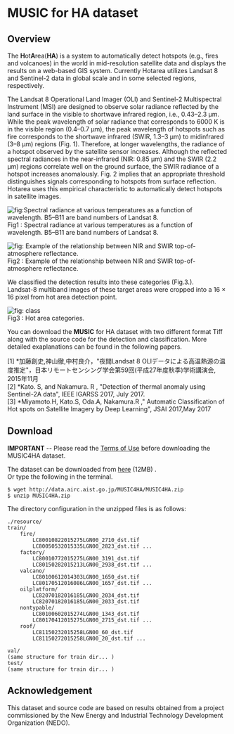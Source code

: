 #  MUSIC for HA dataset

## Overview

The **H**ot**A**rea(**HA**) is a system to automatically detect hotspots (e.g., fires and volcanoes) in the world in mid-resolution satellite data and displays the results on a web-based GIS system. Currently Hotarea utilizes Landsat 8 and Sentinel-2 data in global scale and in some selected regions, respectively.


The Landsat 8 Operational Land Imager (OLI) and Sentinel-2 Multispectral Instrument (MSI) are designed to observe solar radiance reflected by the land surface in the visible to shortwave infrared region, i.e., 0.43–2.3 μm. While the peak wavelength of solar radiance that corresponds to 6000 K is in the visible region (0.4–0.7 μm), the peak wavelength of hotspots such as fire corresponds to the shortwave infrared (SWIR, 1.3–3 μm) to midinfrared (3–8 μm) regions (Fig. 1). Therefore, at longer wavelengths, the radiance of a hotspot observed by the satellite sensor increases. Although the reflected spectral radiances in the near-infrared (NIR: 0.85 μm) and the SWIR (2.2 μm) regions correlate well on the ground surface, the SWIR radiance of a hotspot increases anomalously. Fig. 2 implies that an appropriate threshold distinguishes signals corresponding to hotspots from surface reflection. Hotarea uses this empirical characteristic to automatically detect hotspots in satellite images. 

![fig:Spectral radiance at various temperatures as a function of wavelength. B5–B11 are band numbers of Landsat 8.](https://github.com/gistairc/MUSIC4HA/blob/master/fig1.jpg "Spectral radiance at various temperatures as a function of wavelength. B5–B11 are band numbers of Landsat 8.")  
Fig1 : Spectral radiance at various temperatures as a function of wavelength. B5–B11 are band numbers of Landsat 8.

![fig: Example of the relationship between NIR and SWIR top-of-atmosphere reflectance.](https://github.com/gistairc/MUSIC4HA/blob/master/fig2.jpg "Example of the relationship between NIR and SWIR top-of-atmosphere reflectance.")  
Fig2 : Example of the relationship between NIR and SWIR top-of-atmosphere reflectance.

We classified the detection results into these categories (Fig.3.).  
Landsat-8 multiband images of these target areas were cropped into a 16 × 16 pixel from hot area detection point.

![fig: class](https://github.com/gistairc/MUSIC4HA/blob/master/fig3.jpg "Hot area categories")  
Fig3 : Hot area categories.

You can download the **MUSIC** for HA dataset with two different format Tiff along with the source code for the detection and classification. More detailed exaplanations can be found in the following papers.

 
[1] *加藤創史,神山徹,中村良介，"夜間Landsat 8 OLIデータによる高温熱源の温度推定"，日本リモートセンシング学会第59回(平成27年度秋季)学術講演会, 2015年11月   
[2]  *Kato. S, and Nakamura. R , "Detection of thermal anomaly using Sentinel-2A data", IEEE IGARSS 2017, July 2017.  
[3]  *Miyamoto.H, Kato.S, Oda.A, Nakamura.R ," Automatic Classification of Hot spots on Satellite Imagery by Deep Learning", JSAI 2017,May 2017  

## Download  
**IMPORTANT** -- Please read the [Terms of Use](https://github.com/gistairc/MUSIC4HA/blob/master/LICENSE.md) before downloading the MUSIC4HA dataset.

The dataset can be downloaded from [here](http://data.airc.aist.go.jp/MUSIC4HA/MUSIC4HA.zip) (12MB) .  
Or type the following in the terminal.  
```
$ wget http://data.airc.aist.go.jp/MUSIC4HA/MUSIC4HA.zip
$ unzip MUSIC4HA.zip
```
The directory configuration in the unzipped files is as follows:  
```
./resource/
train/
	fire/
		LC80010822015275LGN00_2710_dst.tif
		LC80050532015335LGN00_2823_dst.tif ...
	factory/
		LC80010772015275LGN00_3191_dst.tif
		LC80150282015213LGN00_2938_dst.tif ...
	valcano/
		LC80100612014303LGN00_1650_dst.tif
		LC80170512016086LGN00_1657_dst.tif ...
	oilplatform/
		LC82070182016185LGN00_2034_dst.tif
		LC82070182016185LGN00_2033_dst.tif 
	nontypable/
		LC80100602015274LGN00_1343_dst.tif
		LC80170412015275LGN00_2715_dst.tif ...
	roof/
		LC81150232015258LGN00_60_dst.tif
		LC81150272015258LGN00_20_dst.tif ...
	
val/
(same structure for train dir... )
test/
(same structure for train dir... )
```


## Acknowledgement
This dataset and source code are based on results obtained from a project commissioned by the New Energy and Industrial Technology Development Organization (NEDO).  

